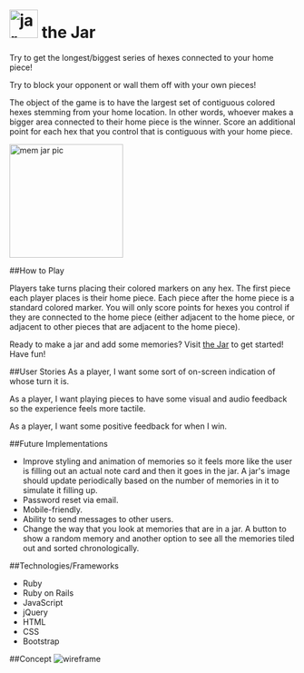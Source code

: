 # <img src="http://i.imgur.com/fWj5G5x.png" alt="jar pic" height="50px"> the Jar 

Try to get the longest/biggest series of hexes connected to your home piece!

Try to block your opponent or wall them off with your own pieces!

The object of the game is to have the largest set of contiguous colored hexes stemming from your home location.  In other words, whoever makes a bigger area connected to their home piece is the winner.  Score an additional point for each hex that you control that is contiguous with your home piece.

<img src="http://i.imgur.com/uH8EXft.jpg" alt="mem jar pic" height="200px">


##How to Play

Players take turns placing their colored markers on any hex.  The first piece each player places is their home piece.  Each piece after the home piece is a standard colored marker.  You will only score points for hexes you control if they are connected to the home piece (either adjacent to the home piece, or adjacent to other pieces that are adjacent to the home piece).

Ready to make a jar and add some memories? Visit [the Jar](https://fierce-taiga-61470.herokuapp.com/) to get started! Have fun!

##User Stories
As a player, I want some sort of on-screen indication of whose turn it is.

As a player, I want playing pieces to have some visual and audio feedback so the experience feels more tactile.

As a player, I want some positive feedback for when I win.

##Future Implementations
* Improve styling and animation of memories so it feels more like the user is filling out an actual note card and then it goes in the jar.  A jar's image should update periodically based on the number of memories in it to simulate it filling up.
* Password reset via email.
* Mobile-friendly.
* Ability to send messages to other users.
* Change the way that you look at memories that are in a jar.  A button to show a random memory and another option to see all the memories tiled out and sorted chronologically.

##Technologies/Frameworks
* Ruby
* Ruby on Rails
* JavaScript
* jQuery
* HTML
* CSS
* Bootstrap



##Concept
![wireframe](https://raw.githubusercontent.com/awasicek/hex-assembly/master/art/wireframe-hexassembly.png)
